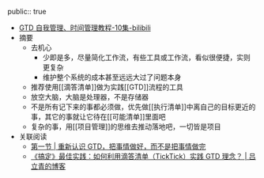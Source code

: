 public:: true

- [GTD 自我管理、时间管理教程-10集-bilibili](https://www.bilibili.com/video/BV1wE411176Q?p=1)
- 摘要
	- 去机心
		- 少即是多，尽量简化工作流，有些工具或工作流，看似很便捷，实则更复杂
		- 维护整个系统的成本甚至远远大过了问题本身
	- 推荐使用[[滴答清单]]做为实践[[GTD]]流程的工具
	- 放空大脑，大脑是处理器，不是存储器
	- 不是所有记下来的事都必须做，优先做[[执行清单]]中离自己的目标更近的事，其它的事就让它待在[[可能清单]]里面吧
	- 复杂的事，用[[项目管理]]的思维去推动落地吧，一切皆是项目
- 关联阅读
	- [第一节 | 重新认识 GTD，把事情做好，而不是把事情做完](https://topbook.cc/course/detail/153?selectedSection=84)
	- [《搞定》最佳实践：如何利用滴答清单（TickTick）实践 GTD 理念？ | 吕立青的博客](https://blog.jimmylv.info/2017-02-20-gtd-best-practice-137/)